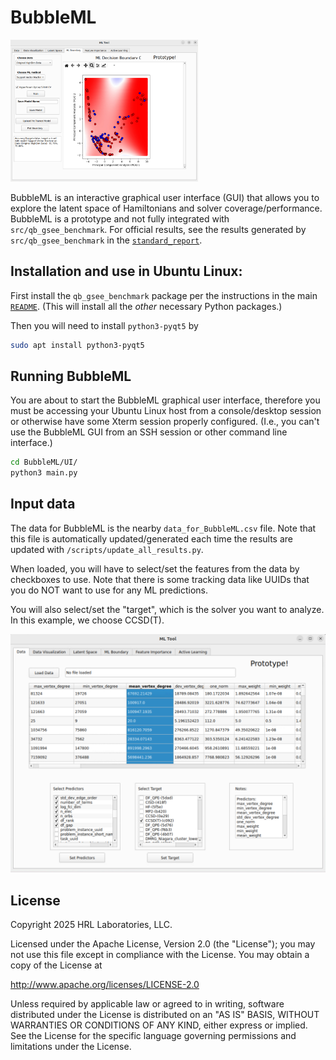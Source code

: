 # BubbleML

<img src="BubbleML-viewing-PCA-boundary.png" alt="Bubble ML solvability frontier" width="300">

BubbleML is an interactive graphical user interface (GUI) that allows you to explore the latent space of Hamiltonians and solver coverage/performance.  BubbleML is a prototype and not fully integrated with `src/qb_gsee_benchmark`.  For official results, see the results generated by `src/qb_gsee_benchmark` in the [`standard_report`](../../standard_report/README.md).

 
## Installation and use in Ubuntu Linux:

First install the `qb_gsee_benchmark` package per the instructions in
the main [`README`](../../README.md).  (This will install all the *other* necessary Python
packages.)

Then you will need to install `python3-pyqt5` by
```bash
sudo apt install python3-pyqt5
```

## Running BubbleML

You are about to start the BubbleML graphical user interface, therefore you must be accessing your Ubuntu Linux host from a console/desktop session or otherwise have some Xterm session properly configured.  (I.e., you can't use the BubbleML GUI from an SSH session or other command line interface.)

```bash
cd BubbleML/UI/
python3 main.py
```

## Input data

The data for BubbleML is the nearby `data_for_BubbleML.csv` file.  Note that this file is 
automatically updated/generated each time the results are updated with `/scripts/update_all_results.py`.

When loaded, you will have to select/set the features from the data by checkboxes to use.  Note that there is some tracking
data like UUIDs that you do NOT want to use for any ML predictions.

You will also select/set the "target", which is the solver you want to analyze.  In this example, we choose CCSD(T).

![Bubble ML selecting predictors/target](BubbleML-selecting-predictors-and-target.png)






## License

Copyright 2025 HRL Laboratories, LLC. 

Licensed under the Apache License, Version 2.0 (the "License");
you may not use this file except in compliance with the License.
You may obtain a copy of the License at

http://www.apache.org/licenses/LICENSE-2.0

Unless required by applicable law or agreed to in writing, software
distributed under the License is distributed on an "AS IS" BASIS,
WITHOUT WARRANTIES OR CONDITIONS OF ANY KIND, either express or implied.
See the License for the specific language governing permissions and
limitations under the License.
